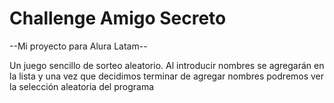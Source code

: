 # Challenge Amigo Secreto

--Mi proyecto para Alura Latam--

Un juego sencillo de sorteo aleatorio.
Al introducir nombres se agregarán en la lista y una vez que decidimos terminar de agregar nombres podremos ver
la selección aleatoria del programa
